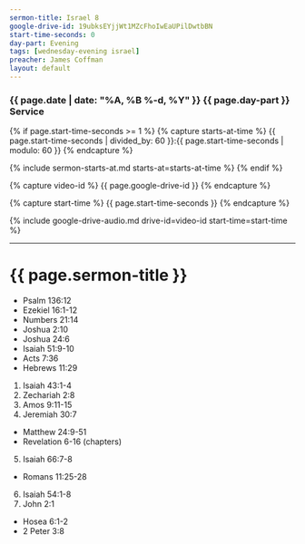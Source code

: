 ```yaml
---
sermon-title: Israel 8
google-drive-id: 19ubksEYjjWt1MZcFhoIwEaUPilDwtbBN
start-time-seconds: 0
day-part: Evening
tags: [wednesday-evening israel]
preacher: James Coffman
layout: default
---
```


### {{ page.date | date: "%A, %B %-d, %Y" }} {{ page.day-part }} Service

{% if page.start-time-seconds >= 1 %}
{% capture starts-at-time %}
{{ page.start-time-seconds | divided_by: 60 }}:{{ page.start-time-seconds | modulo: 60 }}
{% endcapture %}

{% include sermon-starts-at.md starts-at=starts-at-time %}
{% endif %}

{% capture video-id %}
{{ page.google-drive-id }}
{% endcapture %}

{% capture start-time %}
{{ page.start-time-seconds }}
{% endcapture %}

{% include google-drive-audio.md drive-id=video-id start-time=start-time %}

***

# {{ page.sermon-title }}

- Psalm 136:12
- Ezekiel 16:1-12
- Numbers 21:14
- Joshua 2:10
- Joshua 24:6
- Isaiah 51:9-10
- Acts 7:36
- Hebrews 11:29

1. Isaiah 43:1-4
2. Zechariah 2:8
3. Amos 9:11-15
4. Jeremiah 30:7
- Matthew 24:9-51
- Revelation 6-16 (chapters)
5. Isaiah 66:7-8
- Romans 11:25-28
6. Isaiah 54:1-8
7. John 2:1
- Hosea 6:1-2
- 2 Peter 3:8